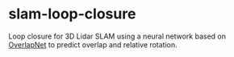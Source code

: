 # slam-loop-closure

Loop closure for 3D Lidar SLAM using a neural network based on [OverlapNet](https://github.com/PRBonn/OverlapNet) to predict overlap and relative rotation.